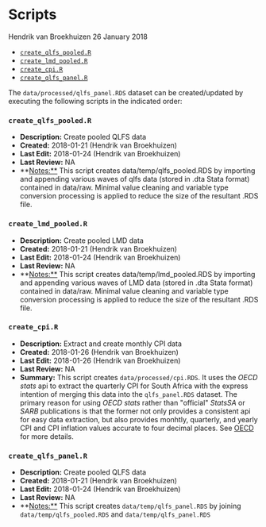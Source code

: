Scripts
================
Hendrik van Broekhuizen
26 January 2018

-   [`create_qlfs_pooled.R`](#create_qlfs_pooled.r)
-   [`create_lmd_pooled.R`](#create_lmd_pooled.r)
-   [`create_cpi.R`](#create_cpi.r)
-   [`create_qlfs_panel.R`](#create_qlfs_panel.r)

The `data/processed/qlfs_panel.RDS` dataset can be created/updated by executing the following scripts in the indicated order:

### `create_qlfs_pooled.R`

-   **Description:** Create pooled QLFS data
-   **Created:** 2018-01-21 (Hendrik van Broekhuizen)
-   **Last Edit:** 2018-01-24 (Hendrik van Broekhuizen)
-   **Last Review:** NA
-   \*\*<Notes:**> This script creates data/temp/qlfs\_pooled.RDS by importing and appending various waves of qlfs data (stored in .dta Stata format) contained in data/raw. Minimal value cleaning and variable type conversion processing is applied to reduce the size of the resultant .RDS file.

### `create_lmd_pooled.R`

-   **Description:** Create pooled LMD data
-   **Created:** 2018-01-21 (Hendrik van Broekhuizen)
-   **Last Edit:** 2018-01-24 (Hendrik van Broekhuizen)
-   **Last Review:** NA
-   \*\*<Notes:**> This script creates data/temp/lmd\_pooled.RDS by importing and appending various waves of LMD data (stored in .dta Stata format) contained in data/raw. Minimal value cleaning and variable type conversion processing is applied to reduce the size of the resultant .RDS file.

### `create_cpi.R`

-   **Description:** Extract and create monthly CPI data
-   **Created:** 2018-01-26 (Hendrik van Broekhuizen)
-   **Last Edit:** 2018-01-26 (Hendrik van Broekhuizen)
-   **Last Review:** NA
-   **Summary:** This script creates `data/processed/cpi.RDS`. It uses the *OECD stats* api to extract the quarterly CPI for South Africa with the express intention of merging this data into the `qlfs_panel.RDS` dataset. The primary reason for using *OECD stats* rather than "official" *StatsSA* or *SARB* publications is that the former not only provides a consistent api for easy data extraction, but also provides monhtly, quarterly, and yearly CPI and CPI inflation values accurate to four decimal places. See [OECD](http://stats.oecd.org/viewhtml.aspx?datasetcode=MEI_PRICES&lang=en) for more details.

### `create_qlfs_panel.R`

-   **Description:** Create pooled QLFS data
-   **Created:** 2018-01-21 (Hendrik van Broekhuizen)
-   **Last Edit:** 2018-01-24 (Hendrik van Broekhuizen)
-   **Last Review:** NA
-   \*\*<Notes:**> This script creates `data/temp/qlfs_panel.RDS` by joining `data/temp/qlfs_pooled.RDS` and `data/temp/qlfs_panel.RDS`
